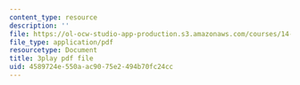 ```yaml
---
content_type: resource
description: ''
file: https://ol-ocw-studio-app-production.s3.amazonaws.com/courses/14-01sc-principles-of-microeconomics-fall-2011/4589724e550aac9075e2494b70fc24cc_35QyfmSFTZw.pdf
file_type: application/pdf
resourcetype: Document
title: 3play pdf file
uid: 4589724e-550a-ac90-75e2-494b70fc24cc
---
```

